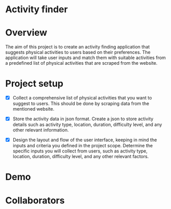 # Activity finder

# Overview

The aim of this project is to create an activity finding application that suggests physical activities to users based on their preferences. The application will take user inputs and match them with suitable activities from a predefined list of physical activities that are scraped from the 
website. 

# Project setup
- [x] Collect a comprehensive list of physical activities that you want to suggest to users. This
should be done by scraping data from the mentioned website.

- [x] Store the activity data in json format. Create a json to store activity details such as
activity type, location, duration, difficulty level, and any other relevant information.

- [x] Design the layout and flow of the user interface, keeping in mind the inputs and criteria
you defined in the project scope. Determine the specific inputs you will collect from
users, such as activity type, location, duration, difficulty level, and any other relevant
factors.

# Demo

# Collaborators
